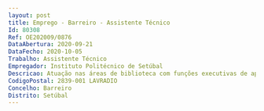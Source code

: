 ```yaml
--- 
layout: post
title: Emprego - Barreiro - Assistente Técnico
Id: 80308
Ref: OE202009/0876
DataAbertura: 2020-09-21
DataFecho: 2020-10-05
Trabalho: Assistente Técnico
Empregador: Instituto Politécnico de Setúbal
Descricao: Atuação nas áreas de biblioteca com funções executivas de apoio geral ou especializado, designadamente  Tratamento técnico documental de monografias, publicações periódicas e material não livro em suporte papel e digital  Atendimento ao Público  Serviço de Referência  Difusão da Informação  Registo de Dados da Produção Científica Institucional. Funções de natureza executiva, de aplicação de métodos e processos, com base em diretivas bem definidas e instruções gerais, de grau médio de complexidade nas áreas de atividade para que é aberto o procedimento.
CodigoPostal: 2839-001 LAVRADIO
Concelho: Barreiro
Distrito: Setúbal
--- 
```

